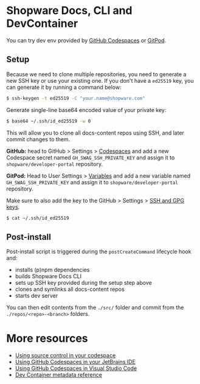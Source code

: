 # Shopware Docs, CLI and DevContainer

You can try dev env provided by [GitHub Codespaces](https://github.com/codespaces) or [GitPod](https://gitpod.io).

## Setup

Because we need to clone multiple repositories, you need to generate a new SSH key or use your existing one. If you don't have a `ed25519` key, you can generate it by running a command below:

```bash
$ ssh-keygen -t ed25519 -C "your.name@shopware.com"
```

Generate single-line base64 encoded value of your private key:

```bash
$ base64 ~/.ssh/id_ed25519 -w 0
```

This will allow you to clone all docs-content repos using SSH, and later commit changes to them.

__GitHub:__ head to GitHub > Settings > [Codespaces](https://github.com/settings/codespaces) and add a new Codespace secret named `GH_SWAG_SSH_PRIVATE_KEY` and assign it to `shopware/developer-portal` repository.

__GitPod:__ Head to User Settings > [Variables](https://gitpod.io/user/variables) and add a new variable named `GH_SWAG_SSH_PRIVATE_KEY` and assign it to `shopware/developer-portal` repository.

Make sure to also add the key to the GitHub > Settings > [SSH and GPG keys](https://github.com/settings/keys).

```bash
$ cat ~/.ssh/id_ed25519
```

## Post-install

Post-install script is triggered during the `postCreateCommand` lifecycle hook and:
 - installs (p)npm dependencies
 - builds Shopware Docs CLI
 - sets up SSH key provided during the setup step above
 - clones and symlinks all docs-content repos
 - starts dev server

You can then edit contents from the `./src/` folder and commit from the `./repos/<repo>-<branch>` folders.

# More resources

- [Using source control in your codespace](https://docs.github.com/en/codespaces/developing-in-codespaces/using-source-control-in-your-codespace)
- [Using GitHub Codespaces in your JetBrains IDE](https://docs.github.com/en/codespaces/developing-in-codespaces/using-github-codespaces-in-your-jetbrains-ide)
- [Using GitHub Codespaces in Visual Studio Code](https://docs.github.com/en/codespaces/developing-in-codespaces/using-github-codespaces-in-visual-studio-code)
- [Dev Container metadata reference](https://containers.dev/implementors/json_reference/)